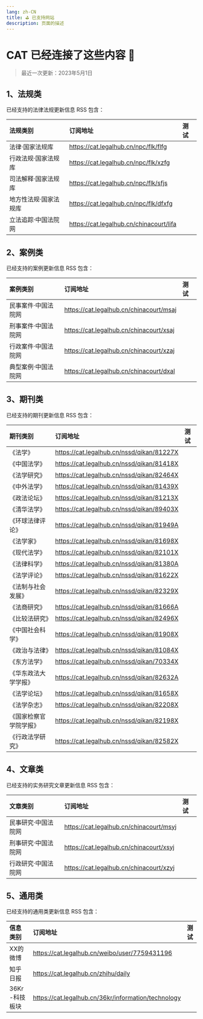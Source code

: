 ```yaml
---
lang: zh-CN
title: ⛳️ 已支持网站
description: 页面的描述
---
```


# CAT 已经连接了这些内容 🎉

> 最近一次更新：2023年5月1日

## 1、法规类

已经支持的法律法规更新信息 RSS 包含：

| 法规类别              | 订阅地址                                | 测试                                        |
| :-------------------- | :-------------------------------------- | :------------------------------------------ |
| 法律·国家法规库       | https://cat.legalhub.cn/npc/flk/flfg    | [](https://cat.legalhub.cn/npc/flk/flfg)    |
| 行政法规·国家法规库   | https://cat.legalhub.cn/npc/flk/xzfg    | [](https://cat.legalhub.cn/npc/flk/xzfg)    |
| 司法解释·国家法规库   | https://cat.legalhub.cn/npc/flk/sfjs    | [](https://cat.legalhub.cn/npc/flk/sfjs)    |
| 地方性法规·国家法规库 | https://cat.legalhub.cn/npc/flk/dfxfg   | [](https://cat.legalhub.cn/npc/flk/dfxfg)   |
| 立法追踪·中国法院网   | https://cat.legalhub.cn/chinacourt/lifa | [](https://cat.legalhub.cn/chinacourt/lifa) |

## 2、案例类

已经支持的案例更新信息 RSS 包含：

| 案例类别     | 订阅地址                                | 测试                                        |
| :------------------ | :--------------------------------------- | :------------------------------------------- |
| 民事案件·中国法院网 | https://cat.legalhub.cn/chinacourt/msaj | [](https://cat.legalhub.cn/chinacourt/msaj) |
| 刑事案件·中国法院网 | https://cat.legalhub.cn/chinacourt/xsaj | [](https://cat.legalhub.cn/chinacourt/xsaj) |
| 行政案件·中国法院网 | https://cat.legalhub.cn/chinacourt/xzaj | [](https://cat.legalhub.cn/chinacourt/xzaj) |
| 典型案例·中国法院网 | https://cat.legalhub.cn/chinacourt/dxal | [](https://cat.legalhub.cn/chinacourt/dxal) |



## 3、期刊类

已经支持的期刊更新信息 RSS 包含：

| 期刊类别               | 订阅地址                                  | 测试                                          |
| :--------------------- | :---------------------------------------- | :-------------------------------------------- |
| 《法学》               | https://cat.legalhub.cn/nssd/qikan/81227X | [](https://cat.legalhub.cn/nssd/qikan/81227X) |
| 《中国法学》           | https://cat.legalhub.cn/nssd/qikan/81418X | [](https://cat.legalhub.cn/nssd/qikan/81418X) |
| 《法学研究》           | https://cat.legalhub.cn/nssd/qikan/82464X | [](https://cat.legalhub.cn/nssd/qikan/82464X) |
| 《中外法学》           | https://cat.legalhub.cn/nssd/qikan/81439X | [](https://cat.legalhub.cn/nssd/qikan/81439X) |
| 《政法论坛》           | https://cat.legalhub.cn/nssd/qikan/81213X | [](https://cat.legalhub.cn/nssd/qikan/81213X) |
| 《清华法学》           | https://cat.legalhub.cn/nssd/qikan/89403X | [](https://cat.legalhub.cn/nssd/qikan/89403X) |
| 《环球法律评论》       | https://cat.legalhub.cn/nssd/qikan/81949A | [](https://cat.legalhub.cn/nssd/qikan/81949A) |
| 《法学家》             | https://cat.legalhub.cn/nssd/qikan/81698X | [](https://cat.legalhub.cn/nssd/qikan/81698X) |
| 《现代法学》           | https://cat.legalhub.cn/nssd/qikan/82101X | [](https://cat.legalhub.cn/nssd/qikan/82101X) |
| 《法律科学》           | https://cat.legalhub.cn/nssd/qikan/81380A | [](https://cat.legalhub.cn/nssd/qikan/81380A) |
| 《法学评论》           | https://cat.legalhub.cn/nssd/qikan/81622X | [](https://cat.legalhub.cn/nssd/qikan/81622X) |
| 《法制与社会发展》     | https://cat.legalhub.cn/nssd/qikan/82329X | [](https://cat.legalhub.cn/nssd/qikan/82329X) |
| 《法商研究》           | https://cat.legalhub.cn/nssd/qikan/81666A | [](https://cat.legalhub.cn/nssd/qikan/81666A) |
| 《比较法研究》         | https://cat.legalhub.cn/nssd/qikan/82496X | [](https://cat.legalhub.cn/nssd/qikan/82496X) |
| 《中国社会科学》       | https://cat.legalhub.cn/nssd/qikan/81908X | [](https://cat.legalhub.cn/nssd/qikan/81908X) |
| 《政治与法律》         | https://cat.legalhub.cn/nssd/qikan/81084X | [](https://cat.legalhub.cn/nssd/qikan/81084X) |
| 《东方法学》           | https://cat.legalhub.cn/nssd/qikan/70334X | [](https://cat.legalhub.cn/nssd/qikan/70334X) |
| 《华东政法大学学报》   | https://cat.legalhub.cn/nssd/qikan/82632A | [](https://cat.legalhub.cn/nssd/qikan/82632A) |
| 《法学论坛》           | https://cat.legalhub.cn/nssd/qikan/81658X | [](https://cat.legalhub.cn/nssd/qikan/81658X) |
| 《法学杂志》           | https://cat.legalhub.cn/nssd/qikan/82208X | [](https://cat.legalhub.cn/nssd/qikan/82208X) |
| 《国家检察官学院学报》 | https://cat.legalhub.cn/nssd/qikan/82198X | [](https://cat.legalhub.cn/nssd/qikan/82198X) |
| 《行政法学研究》       | https://cat.legalhub.cn/nssd/qikan/82582X | [](https://cat.legalhub.cn/nssd/qikan/82582X) |



## 4、文章类

已经支持的实务研究文章更新信息 RSS 包含：

| 文章类别            | 订阅地址                                | 测试                                        |
| :------------------ | :-------------------------------------- | :------------------------------------------ |
| 民事研究·中国法院网 | https://cat.legalhub.cn/chinacourt/msyj | [](https://cat.legalhub.cn/chinacourt/msyj) |
| 刑事研究·中国法院网 | https://cat.legalhub.cn/chinacourt/xsyj | [](https://cat.legalhub.cn/chinacourt/xsyj) |
| 行政研究·中国法院网 | https://cat.legalhub.cn/chinacourt/xzyj | [](https://cat.legalhub.cn/chinacourt/xzyj) |





## 5、通用类

已经支持的通用类更新信息 RSS 包含：

| 信息类别       | 订阅地址                                            | 测试                                                    |
| :------------- | :-------------------------------------------------- | :------------------------------------------------------ |
| XX的微博       | https://cat.legalhub.cn/weibo/user/7759431196       | [](https://cat.legalhub.cn/weibo/user/7759431196)       |
| 知乎日报       | https://cat.legalhub.cn/zhihu/daily                 | [](https://cat.legalhub.cn/zhihu/daily)                 |
| 36Kr -科技板块 | https://cat.legalhub.cn/36kr/information/technology | [](https://cat.legalhub.cn/36kr/information/technology) |
